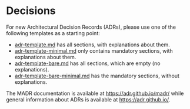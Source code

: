 # Decisions

For new Architectural Decision Records (ADRs), please use one of the following templates as a starting point:

* [adr-template.md](templates/adr-template.md) has all sections, with explanations about them.
* [adr-template-minimal.md](templates/adr-template-minimal.md) only contains mandatory sections, with explanations about
  them. <!-- ### Consequences also contained, though marked as "optional" -->
* [adr-template-bare.md](templates/adr-template-bare.md) has all sections, which are empty (no explanations).
* [adr-template-bare-minimal.md](templates/adr-template-bare-minimal.md) has the mandatory sections, without
  explanations. <!-- ### Consequences also contained, though marked as "optional" -->

The MADR documentation is available at <https://adr.github.io/madr/> while general information about ADRs is available
at <https://adr.github.io/>.
